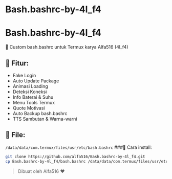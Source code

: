 # Bash.bashrc-by-4l_f4
# Bash.bashrc-by-4l_f4

🎨 Custom bash.bashrc untuk Termux karya Alfa516 (4l_f4)

## 🔧 Fitur:
- Fake Login
- Auto Update Package
- Animasi Loading
- Deteksi Koneksi
- Info Baterai & Suhu
- Menu Tools Termux
- Quote Motivasi
- Auto Backup bash.bashrc
- TTS Sambutan & Warna-warni

## 📁 File:
`/data/data/com.termux/files/usr/etc/bash.bashrc`
###🔧 Cara install:
```bash
git clone https://github.com/alfa516/Bash.bashrc-by-4l_f4.git
cp Bash.bashrc-by-4l_f4/bash.bashrc /data/data/com.termux/files/usr/etc/
```
> Dibuat oleh Alfa516 ❤️
